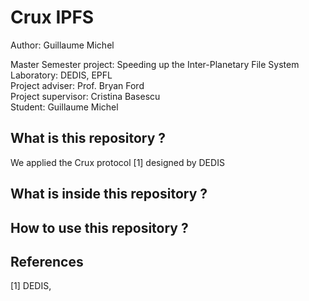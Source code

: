 # Crux IPFS
Author: Guillaume Michel

Master Semester project: Speeding up the Inter-Planetary File System </br>
Laboratory: DEDIS, EPFL </br>
Project adviser: Prof. Bryan Ford </br>
Project supervisor: Cristina Basescu </br>
Student: Guillaume Michel


## What is this repository ?

We applied the Crux protocol [1] designed by DEDIS

## What is inside this repository ?

## How to use this repository ?

## References
[1] DEDIS,
